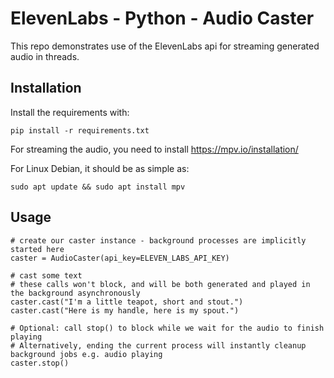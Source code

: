 # ElevenLabs - Python - Audio Caster
This repo demonstrates use of the ElevenLabs api for streaming generated audio in threads.

## Installation
Install the requirements with:
```
pip install -r requirements.txt
```

For streaming the audio, you need to install https://mpv.io/installation/

For Linux Debian, it should be as simple as:
```
sudo apt update && sudo apt install mpv
```

## Usage
```
# create our caster instance - background processes are implicitly started here
caster = AudioCaster(api_key=ELEVEN_LABS_API_KEY)

# cast some text
# these calls won't block, and will be both generated and played in the background asynchronously
caster.cast("I'm a little teapot, short and stout.")
caster.cast("Here is my handle, here is my spout.")

# Optional: call stop() to block while we wait for the audio to finish playing
# Alternatively, ending the current process will instantly cleanup background jobs e.g. audio playing
caster.stop()
```
